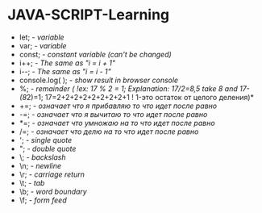 # JAVA-SCRIPT-Learning
- let; - *variable*<br>
- var; - *variable*<br>
- const; - *constant variable (can't be changed)*<br>
- i++; - *The same as "i = i + 1"*<br>
- i--; - *The same as "i = i - 1"*<br>
- console.log( ); - *show result in browser console*<br>
- %;  - *remainder ( !ex: 17 % 2 = 1; Explanation: 17/2=8,5 take 8 and 17-(8*2)=1; 17=2+2+2+2+2+2+2+2+1 ! 1-это остаток от целого деления)*<br>
- +=; - *означает что я прибавляю то что идет после равно*<br>
- -=; - *означает что я вычитаю то что идет после равно*<br>
- *=; - *означает что умножаю на то что идет после равно*<br>
- /=; - *означает что делю на то что идет после равно*<br>
- \'; - *single quote*<br>
- \"; - *double quote*<br>
- \\; - *backslash*<br>
- \n; -	*newline*<br>
- \r; -	*carriage return*<br>
- \t; -	*tab*<br>
- \b; -	*word boundary*<br>
- \f; -	*form feed*<br>
